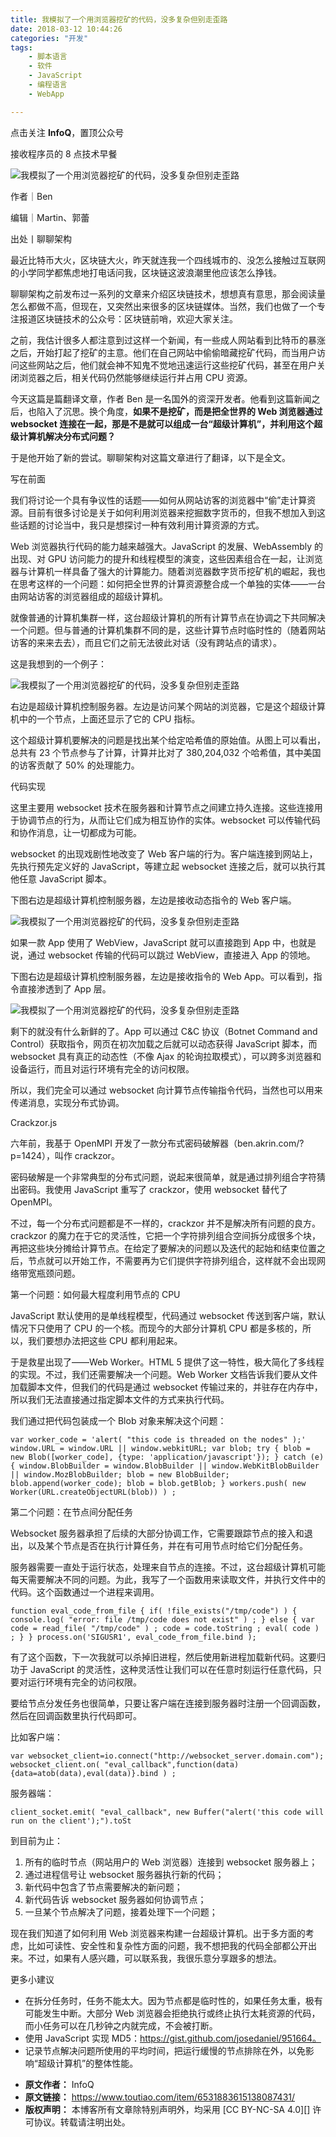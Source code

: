 ```yaml
---
title: 我模拟了一个用浏览器挖矿的代码，没多复杂但别走歪路
date: 2018-03-12 10:44:26
categories: "开发"
tags:
	- 脚本语言
	- 软件
	- JavaScript
	- 编程语言
	- WebApp

---
```


点击关注 **InfoQ**，置顶公众号

接收程序员的 8 点技术早餐

![我模拟了一个用浏览器挖矿的代码，没多复杂但别走歪路][YMUR-MFNU-FZ6J.jpg]

作者｜Ben

编辑｜Martin、郭蕾

出处丨聊聊架构

最近比特币大火，区块链大火，昨天就连我一个四线城市的、没怎么接触过互联网的小学同学都焦虑地打电话问我，区块链这波浪潮里他应该怎么挣钱。

聊聊架构之前发布过一系列的文章来介绍区块链技术，想想真有意思，那会阅读量怎么都做不高，但现在，又突然出来很多的区块链媒体。当然，我们也做了一个专注报道区块链技术的公众号：区块链前哨，欢迎大家关注。

之前，我估计很多人都注意到过这样一个新闻，有一些成人网站看到比特币的暴涨之后，开始打起了挖矿的主意。他们在自己网站中偷偷暗藏挖矿代码，而当用户访问这些网站之后，他们就会神不知鬼不觉地迅速运行这些挖矿代码，甚至在用户关闭浏览器之后，相关代码仍然能够继续运行并占用 CPU 资源。

今天这篇是篇翻译文章，作者 Ben 是一名国外的资深开发者。他看到这篇新闻之后，也陷入了沉思。换个角度，**如果不是挖矿，而是把全世界的 Web 浏览器通过 websocket 连接在一起，那是不是就可以组成一台“超级计算机”，并利用这个超级计算机解决分布式问题？**

于是他开始了新的尝试。聊聊架构对这篇文章进行了翻译，以下是全文。

写在前面

我们将讨论一个具有争议性的话题——如何从网站访客的浏览器中“偷”走计算资源。目前有很多讨论是关于如何利用浏览器来挖掘数字货币的，但我不想加入到这些话题的讨论当中，我只是想探讨一种有效利用计算资源的方式。

Web 浏览器执行代码的能力越来越强大。JavaScript 的发展、WebAssembly 的出现、对 GPU 访问能力的提升和线程模型的演变，这些因素组合在一起，让浏览器与计算机一样具备了强大的计算能力。随着浏览器数字货币挖矿机的崛起，我也在思考这样的一个问题：如何把全世界的计算资源整合成一个单独的实体——一台由网站访客的浏览器组成的超级计算机。

就像普通的计算机集群一样，这台超级计算机的所有计算节点在协调之下共同解决一个问题。但与普通的计算机集群不同的是，这些计算节点时临时性的（随着网站访客的来来去去），而且它们之前无法彼此对话（没有跨站点的请求）。

这是我想到的一个例子：

![我模拟了一个用浏览器挖矿的代码，没多复杂但别走歪路][EYN2-AEZJ-RJUB.jpg]

右边是超级计算机控制服务器。左边是访问某个网站的浏览器，它是这个超级计算机中的一个节点，上面还显示了它的 CPU 指标。

这个超级计算机要解决的问题是找出某个给定哈希值的原始值。从图上可以看出，总共有 23 个节点参与了计算，计算并比对了 380,204,032 个哈希值，其中美国的访客贡献了 50% 的处理能力。

代码实现

这里主要用 websocket 技术在服务器和计算节点之间建立持久连接。这些连接用于协调节点的行为，从而让它们成为相互协作的实体。websocket 可以传输代码和协作消息，让一切都成为可能。

websocket 的出现戏剧性地改变了 Web 客户端的行为。客户端连接到网站上，先执行预先定义好的 JavaScript，等建立起 websocket 连接之后，就可以执行其他任意 JavaScript 脚本。

下图右边是超级计算机控制服务器，左边是接收动态指令的 Web 客户端。

![我模拟了一个用浏览器挖矿的代码，没多复杂但别走歪路][ENM6-JU2E-6BY3.gif]

如果一款 App 使用了 WebView，JavaScript 就可以直接跑到 App 中，也就是说，通过 websocket 传输的代码可以跳过 WebView，直接进入 App 的领地。

下图右边是超级计算机控制服务器，左边是接收指令的 Web App。可以看到，指令直接渗透到了 App 层。

![我模拟了一个用浏览器挖矿的代码，没多复杂但别走歪路][NIVA-3IUR-YZBJ.gif]

剩下的就没有什么新鲜的了。App 可以通过 C&C 协议（Botnet Command and Control）获取指令，网页在初次加载之后就可以动态获得 JavaScript 脚本，而 websocket 具有真正的动态性（不像 Ajax 的轮询拉取模式），可以跨多浏览器和设备运行，而且对运行环境有完全的访问权限。

所以，我们完全可以通过 websocket 向计算节点传输指令代码，当然也可以用来传递消息，实现分布式协调。

Crackzor.js

六年前，我基于 OpenMPI 开发了一款分布式密码破解器（ben.akrin.com/?p=1424），叫作 crackzor。

密码破解是一个非常典型的分布式问题，说起来很简单，就是通过排列组合字符猜出密码。我使用 JavaScript 重写了 crackzor，使用 websocket 替代了 OpenMPI。

不过，每一个分布式问题都是不一样的，crackzor 并不是解决所有问题的良方。crackzor 的魔力在于它的灵活性，它把一个字符排列组合空间拆分成很多个块，再把这些块分摊给计算节点。在给定了要解决的问题以及迭代的起始和结束位置之后，节点就可以开始工作，不需要再为它们提供字符排列组合，这样就不会出现网络带宽瓶颈问题。

第一个问题：如何最大程度利用节点的 CPU

JavaScript 默认使用的是单线程模型，代码通过 websocket 传送到客户端，默认情况下只使用了 CPU 的一个核。而现今的大部分计算机 CPU 都是多核的，所以，我们要想办法把这些 CPU 都利用起来。

于是救星出现了——Web Worker。HTML 5 提供了这一特性，极大简化了多线程的实现。不过，我们还需要解决一个问题。Web Worker 文档告诉我们要从文件加载脚本文件，但我们的代码是通过 websocket 传输过来的，并驻存在内存中，所以我们无法直接通过指定脚本文件的方式来执行代码。

我们通过把代码包装成一个 Blob 对象来解决这个问题：

``````````
var worker_code = 'alert( "this code is threaded on the nodes" );' window.URL = window.URL || window.webkitURL; var blob; try { blob = new Blob([worker_code], {type: 'application/javascript'}); } catch (e) { window.BlobBuilder = window.BlobBuilder || window.WebKitBlobBuilder || window.MozBlobBuilder; blob = new BlobBuilder; blob.append(worker_code); blob = blob.getBlob; } workers.push( new Worker(URL.createObjectURL(blob)) ) ;
``````````

第二个问题：在节点间分配任务

Websocket 服务器承担了后续的大部分协调工作，它需要跟踪节点的接入和退出，以及某个节点是否在执行计算任务，并在有可用节点时给它们分配任务。

服务器需要一直处于运行状态，处理来自节点的连接。不过，这台超级计算机可能每天需要解决不同的问题。为此，我写了一个函数用来读取文件，并执行文件中的代码。这个函数通过一个进程来调用。

``````````
function eval_code_from_file { if( !file_exists("/tmp/code") ) { console.log( "error: file /tmp/code does not exist" ) ; } else { var code = read_file( "/tmp/code" ) ; code = code.toString ; eval( code ) ; } } process.on('SIGUSR1', eval_code_from_file.bind );
``````````

有了这个函数，下一次我就可以杀掉旧进程，然后使用新进程加载新代码。这要归功于 JavaScript 的灵活性，这种灵活性让我们可以在任意时刻运行任意代码，只要对运行环境有完全的访问权限。

要给节点分发任务也很简单，只要让客户端在连接到服务器时注册一个回调函数，然后在回调函数里执行代码即可。

比如客户端：

``````````
var websocket_client=io.connect("http://websocket_server.domain.com"); websocket_client.on( "eval_callback",function(data){data=atob(data),eval(data)}.bind ) ;
``````````

服务器端：

``````````
client_socket.emit( "eval_callback", new Buffer("alert('this code will run on the client');").toSt
``````````

到目前为止：

1.  所有的临时节点（网站用户的 Web 浏览器）连接到 websocket 服务器上；
2.  通过进程信号让 websocket 服务器执行新的代码；
3.  新代码中包含了节点需要解决的新问题；
4.  新代码告诉 websocket 服务器如何协调节点；
5.  一旦某个节点解决了问题，接着处理下一个问题；

现在我们知道了如何利用 Web 浏览器来构建一台超级计算机。出于多方面的考虑，比如可读性、安全性和复杂性方面的问题，我不想把我的代码全部都公开出来。不过，如果有人感兴趣，可以联系我，我很乐意分享跟多的想法。

更多小建议

 *  在拆分任务时，任务不能太大。因为节点都是临时性的，如果任务太重，极有可能发生中断。大部分 Web 浏览器会拒绝执行或终止执行太耗资源的代码，而小任务可以在几秒钟之内就完成，不会被打断。
 *  使用 JavaScript 实现 MD5：https://gist.github.com/josedaniel/951664。
 *  记录节点解决问题所使用的平均时间，把运行缓慢的节点排除在外，以免影响“超级计算机”的整体性能。


[YMUR-MFNU-FZ6J.jpg]: /pro/os/crawler/YMUR-MFNU-FZ6J.jpg
[EYN2-AEZJ-RJUB.jpg]: /pro/os/crawler/EYN2-AEZJ-RJUB.jpg
[ENM6-JU2E-6BY3.gif]: /pro/os/crawler/ENM6-JU2E-6BY3.gif
[NIVA-3IUR-YZBJ.gif]: /pro/os/crawler/NIVA-3IUR-YZBJ.gif
 *  **原文作者：** InfoQ
 *  **原文链接：** https://www.toutiao.com/item/6531883615138087431/
 *  **版权声明：** 本博客所有文章除特别声明外，均采用 [CC BY-NC-SA 4.0][] 许可协议。转载请注明出处。